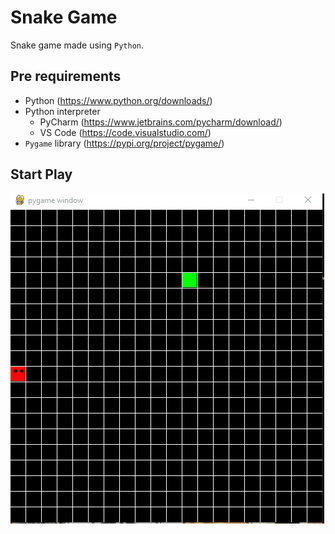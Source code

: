 # Snake Game

Snake game made using `Python`.

## Pre requirements

- Python (https://www.python.org/downloads/)
- Python interpreter
    - PyCharm (https://www.jetbrains.com/pycharm/download/)
    - VS Code (https://code.visualstudio.com/)
- `Pygame` library (https://pypi.org/project/pygame/)


## Start Play

<img src="init-game.gif">